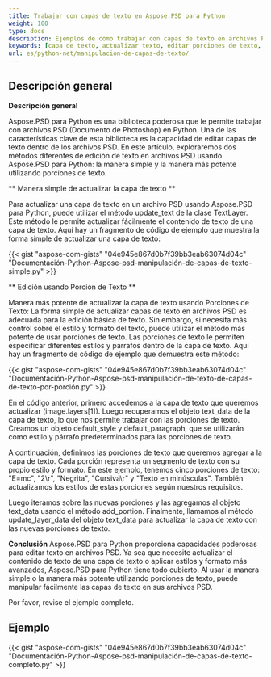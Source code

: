 ```yaml
---
title: Trabajar con capas de texto en Aspose.PSD para Python
weight: 100
type: docs
description: Ejemplos de cómo trabajar con capas de texto en archivos PSD
keywords: [capa de texto, actualizar texto, editar porciones de texto, estilo de texto, párrafo de texto, api de psd, python, muestra de código]
url: es/python-net/manipulacion-de-capas-de-texto/
---
```


## **Descripción general**

**Descripción general**

Aspose.PSD para Python es una biblioteca poderosa que le permite trabajar con archivos PSD (Documento de Photoshop) en Python. Una de las características clave de esta biblioteca es la capacidad de editar capas de texto dentro de los archivos PSD. En este artículo, exploraremos dos métodos diferentes de edición de texto en archivos PSD usando Aspose.PSD para Python: la manera simple y la manera más potente utilizando porciones de texto.

** Manera simple de actualizar la capa de texto **

Para actualizar una capa de texto en un archivo PSD usando Aspose.PSD para Python, puede utilizar el método update_text de la clase TextLayer. Este método le permite actualizar fácilmente el contenido de texto de una capa de texto. Aquí hay un fragmento de código de ejemplo que muestra la forma simple de actualizar una capa de texto:

{{< gist "aspose-com-gists" "04e945e867d0b7f39bb3eab63074d04c" "Documentación-Python-Aspose-psd-manipulación-de-capas-de-texto-simple.py" >}}

** Edición usando Porción de Texto **

Manera más potente de actualizar la capa de texto usando Porciones de Texto: La forma simple de actualizar capas de texto en archivos PSD es adecuada para la edición básica de texto. Sin embargo, si necesita más control sobre el estilo y formato del texto, puede utilizar el método más potente de usar porciones de texto. Las porciones de texto le permiten especificar diferentes estilos y párrafos dentro de la capa de texto. Aquí hay un fragmento de código de ejemplo que demuestra este método:

{{< gist "aspose-com-gists" "04e945e867d0b7f39bb3eab63074d04c" "Documentación-Python-Aspose-psd-manipulación-de-texto-de-capas-de-texto-por-porción.py" >}}

En el código anterior, primero accedemos a la capa de texto que queremos actualizar (image.layers[1]). Luego recuperamos el objeto text_data de la capa de texto, lo que nos permite trabajar con las porciones de texto. Creamos un objeto default_style y default_paragraph, que se utilizarán como estilo y párrafo predeterminados para las porciones de texto.

A continuación, definimos las porciones de texto que queremos agregar a la capa de texto. Cada porción representa un segmento de texto con su propio estilo y formato. En este ejemplo, tenemos cinco porciones de texto: "E=mc", "2\r", "Negrita", "Cursiva\r" y "Texto en minúsculas". También actualizamos los estilos de estas porciones según nuestros requisitos.

Luego iteramos sobre las nuevas porciones y las agregamos al objeto text_data usando el método add_portion. Finalmente, llamamos al método update_layer_data del objeto text_data para actualizar la capa de texto con las nuevas porciones de texto.

**Conclusión**
Aspose.PSD para Python proporciona capacidades poderosas para editar texto en archivos PSD. Ya sea que necesite actualizar el contenido de texto de una capa de texto o aplicar estilos y formato más avanzados, Aspose.PSD para Python tiene todo cubierto. Al usar la manera simple o la manera más potente utilizando porciones de texto, puede manipular fácilmente las capas de texto en sus archivos PSD.

Por favor, revise el ejemplo completo.

## **Ejemplo**
{{< gist "aspose-com-gists" "04e945e867d0b7f39bb3eab63074d04c" "Documentación-Python-Aspose-psd-manipulación-de-capas-de-texto-completo.py" >}}
